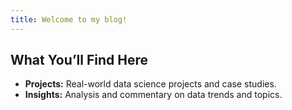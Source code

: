 ```yaml
---
title: Welcome to my blog!
---
```


## What You’ll Find Here
- **Projects:** Real-world data science projects and case studies.
- **Insights:** Analysis and commentary on data trends and topics.
